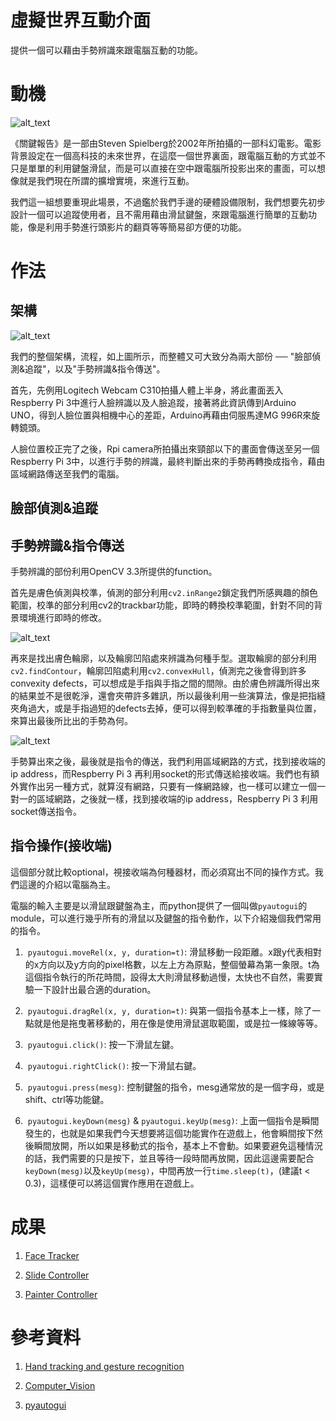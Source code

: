 # 虛擬世界互動介面

提供一個可以藉由手勢辨識來跟電腦互動的功能。

# 動機

![alt_text](https://github.com/NTUEE-ESLab/2017Fall-GestureRecognition/blob/master/img/Minority-Report.jpg)

《關鍵報告》是一部由Steven Spielberg於2002年所拍攝的一部科幻電影。電影背景設定在一個高科技的未來世界，在這麼一個世界裏面，跟電腦互動的方式並不只是單單的利用鍵盤滑鼠，而是可以直接在空中跟電腦所投影出來的畫面，可以想像就是我們現在所謂的擴增實境，來進行互動。
  
我們這一組想要重現此場景，不過鑑於我們手邊的硬體設備限制，我們想要先初步設計一個可以追蹤使用者，且不需用藉由滑鼠鍵盤，來跟電腦進行簡單的互動功能，像是利用手勢進行頭影片的翻頁等等簡易卻方便的功能。

# 作法
## 架構

![alt_text](https://github.com/NTUEE-ESLab/2017Fall-GestureRecognition/blob/master/img/Structure.jpg?raw=true)
  
我們的整個架構，流程，如上圖所示，而整體又可大致分為兩大部份 ── "臉部偵測&追蹤"，以及"手勢辨識&指令傳送"。
  
首先，先例用Logitech Webcam C310拍攝人體上半身，將此畫面丟入Respberry Pi 3中進行人臉辨識以及人臉追蹤，接著將此資訊傳到Arduino UNO，得到人臉位置與相機中心的差距，Arduino再藉由伺服馬達MG 996R來旋轉鏡頭。
  
人臉位置校正完了之後，Rpi camera所拍攝出來頸部以下的畫面會傳送至另一個Respberry Pi 3中，以進行手勢的辨識，最終判斷出來的手勢再轉換成指令，藉由區域網路傳送至我們的電腦。
  
## 臉部偵測&追蹤

## 手勢辨識&指令傳送

手勢辨識的部份利用OpenCV 3.3所提供的function。
   
首先是膚色偵測與校準，偵測的部分利用`cv2.inRange2`鎖定我們所感興趣的顏色範圍，校準的部分利用cv2的trackbar功能，即時的轉換校準範圍，針對不同的背景環境進行即時的修改。

![alt_text](https://github.com/NTUEE-ESLab/2017Fall-GestureRecognition/blob/master/img/trackbar.jpg "Track bar")

再來是找出膚色輪廓，以及輪廓凹陷處來辨識為何種手型。選取輪廓的部分利用`cv2.findContour`，輪廓凹陷處利用`cv2.convexHull`，偵測完之後會得到許多convexity defects，可以想成是手指與手指之間的間隙。由於膚色辨識所得出來的結果並不是很乾淨，還會夾帶許多雜訊，所以最後利用一些演算法，像是把指縫夾角過大，或是手指過短的defects去掉，便可以得到較準確的手指數量與位置，來算出最後所比出的手勢為何。
    
![alt_text](https://github.com/NTUEE-ESLab/2017Fall-GestureRecognition/blob/master/img/skin%20detect.jpg?raw=true "")
    
手勢算出來之後，最後就是指令的傳送，我們利用區域網路的方式，找到接收端的ip address，而Respberry Pi 3 再利用socket的形式傳送給接收端。我們也有額外實作出另一種方式，就算沒有網路，只要有一條網路線，也一樣可以建立一個一對一的區域網路，之後就一樣，找到接收端的ip address，Respberry Pi 3 利用socket傳送指令。

## 指令操作(接收端)

這個部分就比較optional，視接收端為何種器材，而必須寫出不同的操作方式。我們這邊的介紹以電腦為主。
  
電腦的輸入主要是以滑鼠跟鍵盤為主，而python提供了一個叫做`pyautogui`的module，可以進行幾乎所有的滑鼠以及鍵盤的指令動作，以下介紹幾個我們常用的指令。
  
1.  `pyautogui.moveRel(x, y, duration=t)`: 滑鼠移動一段距離。x跟y代表相對的x方向以及y方向的pixel格數，以左上方為原點，整個螢幕為第一象限。t為這個指令執行的所花時間，設得太大則滑鼠移動過慢，太快也不自然，需要實驗一下設計出最合適的duration。

2.  `pyautogui.dragRel(x, y, duration=t)`: 與第一個指令基本上一樣，除了一點就是他是拖曳著移動的，用在像是使用滑鼠選取範圍，或是拉一條線等等。

3.  `pyautogui.click()`: 按一下滑鼠左鍵。

4.  `pyautogui.rightClick()`: 按一下滑鼠右鍵。

5.  `pyautogui.press(mesg)`: 控制鍵盤的指令，mesg通常放的是一個字母，或是shift、ctrl等功能鍵。

6.  `pyautogui.keyDown(mesg)` & `pyautogui.keyUp(mesg)`: 上面一個指令是瞬間發生的，也就是如果我們今天想要將這個功能實作在遊戲上，他會瞬間按下然後瞬間放開，所以如果是移動式的指令，基本上不會動。如果要避免這種情況的話，我們需要的只是按下，並且等待一段時間再放開，因此這邊需要配合`keyDown(mesg)`以及`keyUp(mesg)`，中間再放一行`time.sleep(t)`，(建議t < 0.3)，這樣便可以將這個實作應用在遊戲上。
  
# 成果

1.  [Face Tracker](https://www.youtube.com/watch?v=_Xq-OTUw1Vc&feature=youtu.be)

2.  [Slide Controller](https://www.youtube.com/watch?v=H5ghYShFbUI&feature=youtu.be)

3.  [Painter Controller](https://www.youtube.com/watch?v=sr9F48PzTkM&feature=youtu.be)

# 參考資料

1.  [Hand tracking and gesture recognition](https://link.springer.com/article/10.1007/s11042-013-1501-1)

2.  [Computer_Vision](https://github.com/RobinCPC/CE264-Computer_Vision)

3.  [pyautogui](https://automatetheboringstuff.com/chapter18/)

